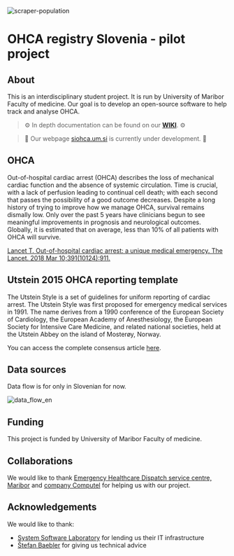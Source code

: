 ![scraper-population](https://github.com/SterArcher/OHCA-registry-Slovenia/actions/workflows/scraper-population.yml/badge.svg)

# OHCA registry Slovenia - pilot project


## About
This is an interdisciplinary student project. It is run by University of Maribor Faculty of medicine. Our goal is to develop an open-source software to help track and analyse OHCA.

> ⚙️ In depth documentation can be found on our **[WIKI](https://github.com/SterArcher/OHCA-registry-Slovenia/wiki#what-is-this-for)**. ⚙️



> 🚧 Our webpage [siohca.um.si](https://siohca.um.si) is currently under development. 🚧

## OHCA
Out-of-hospital cardiac arrest (OHCA) describes the loss of mechanical cardiac function and the absence of systemic circulation. Time is crucial, with a lack of perfusion leading to continual cell death; with each second that passes the possibility of a good outcome decreases. Despite a long history of trying to improve how we manage OHCA, survival remains dismally low. Only over the past 5 years have clinicians begun to see meaningful improvements in prognosis and neurological outcomes. Globally, it is estimated that on average, less than 10% of all patients with OHCA will survive. 

[Lancet T. Out-of-hospital cardiac arrest: a unique medical emergency. The Lancet. 2018 Mar 10;391(10124):911. 
](https://doi.org/10.1016/S0140-6736(18)30552-X)

## Utstein 2015 OHCA reporting template

The Utstein Style is a set of guidelines for uniform reporting of cardiac arrest. The Utstein Style was first proposed for emergency medical services in 1991. The name derives from a 1990 conference of the European Society of Cardiology, the European Academy of Anesthesiology, the European Society for Intensive Care Medicine, and related national societies, held at the Utstein Abbey on the island of Mosterøy, Norway.

You can access the complete consensus article [here](https://www.ahajournals.org/doi/full/10.1161/CIR.0000000000000144).

## Data sources

Data flow is for only in Slovenian for now.

![data_flow_en](https://user-images.githubusercontent.com/42324122/160936152-6cb3873f-d992-4c0f-8fb2-0b7e58ae3ae3.png)


## Funding
This project is funded by University of Maribor Faculty of medicine.

## Collaborations
We would like to thank [Emergency Healthcare Dispatch service centre, Maribor](https://www.dsz.si/index.php/sl/) and [company Computel](http://www.computel.si/eng/index.htm) for helping us with our project.

## Acknowledgements
We would like to thank:
* [System Software Laboratory](https://lspo.feri.um.si/index-en.php) for lending us their IT infrastructure
* [Štefan Baebler](https://github.com/stefanb) for giving us technical advice
